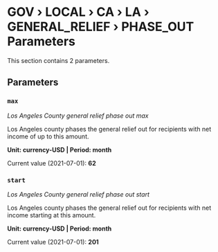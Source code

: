 # GOV › LOCAL › CA › LA › GENERAL_RELIEF › PHASE_OUT Parameters

This section contains 2 parameters.

## Parameters

### `max`
*Los Angeles County general relief phase out max*

Los Angeles county phases the general relief out for recipients with net income of up to this amount.

**Unit: currency-USD | Period: month**

Current value (2021-07-01): **62**


### `start`
*Los Angeles County general relief phase out start*

Los Angeles county phases the general relief out for recipients with net income starting at this amount.

**Unit: currency-USD | Period: month**

Current value (2021-07-01): **201**


